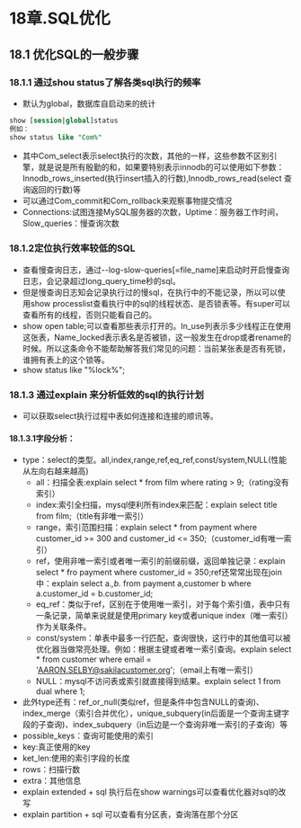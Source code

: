 # 18章.SQL优化
## 18.1 优化SQL的一般步骤
### 18.1.1 通过shou status了解各类sql执行的频率
* 默认为global，数据库自启动来的统计
```sql
show [session|global]status
例如：
show status like "Com%"
```
* 其中Com_select表示select执行的次数，其他的一样，这些参数不区别引擎，就是说是所有殷勤的和，如果要特别表示innodb的可以使用如下参数：Innodb_rows_inserted(执行insert插入的行数),Innodb_rows_read(select 查询返回的行数)等
* 可以通过Com_commit和Com_rollback来观察事物提交情况
* Connections:试图连接MySQL服务器的次数，Uptime：服务器工作时间，Slow_queries：慢查询次数

### 18.1.2定位执行效率较低的SQL
* 查看慢查询日志，通过--log-slow-queries[=file_name]来启动时开启慢查询日志，会记录超过long_query_time秒的sql。
* 但是慢查询日志知会记录执行过的慢sql，在执行中的不能记录，所以可以使用show processlist查看执行中的sql的线程状态、是否锁表等。有super可以查看所有的线程，否则只能看自己的。
* show open table;可以查看那些表示打开的。In_use列表示多少线程正在使用这张表，Name_locked表示表名是否被锁，这一般发生在drop或者rename的时候。所以这条命令不能帮助解答我们常见的问题：当前某张表是否有死锁，谁拥有表上的这个锁等。
* show status like "%lock%";

### 18.1.3 通过explain 来分析低效的sql的执行计划
* 可以获取select执行过程中表如何连接和连接的顺讯等。
#### 18.1.3.1字段分析：
* type：select的类型。all,index,range,ref,eq_ref,const/system,NULL(性能从左向右越来越高)
    * all：扫描全表:explain select * from film where rating > 9;（rating没有索引）
    * index:索引全扫描，mysql便利所有index来匹配：explain select title from film;（title有非唯一索引）
    * range，索引范围扫描：explain select * from payment where customer_id >= 300 and customer_id <= 350;（customer_id有唯一索引）
    * ref，使用非唯一索引或者唯一索引的前缀前缀，返回单独记录：explain select * fro payment where customer_id = 350;ref还常常出现在join中：explain select a.*,b.* from payment a,customer b where a.customer_id = b.customer_id;
    * eq_ref：类似于ref，区别在于使用唯一索引，对于每个索引值，表中只有一条记录，简单来说就是使用primary key或者unique index（唯一索引）作为关联条件。
    * const/system：单表中最多一行匹配，查询很快，这行中的其他值可以被优化器当做常亮处理。例如：根据主键或者唯一索引查询。explain select * from customer where email = 'AARON.SELBY@sakilacustomer.org';（email上有唯一索引）
    * NULL：mysql不访问表或索引就直接得到结果。explain select 1 from dual where 1;
* 此外type还有：ref_or_null(类似ref，但是条件中包含NULL的查询)、index_merge（索引合并优化），unique_subquery(in后面是一个查询主键字段的子查询)、index_subquery（in后边是一个查询非唯一索引的子查询）等
* possible_keys：查询可能使用的索引
* key:真正使用的key
* ket_len:使用的索引字段的长度
* rows：扫描行数
* extra：其他信息
* explain extended + sql 执行后在show warnings可以查看优化器对sql的改写
* explain partition + sql 可以查看有分区表，查询落在那个分区